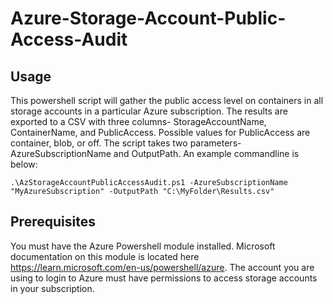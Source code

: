 # Azure-Storage-Account-Public-Access-Audit
## Usage
This powershell script will gather the public access level on containers in all storage accounts in a particular Azure subscription. The results are exported to a CSV with three columns- StorageAccountName, ContainerName, and PublicAccess. Possible values for PublicAccess are container, blob, or off. The script takes two parameters- AzureSubscriptionName and OutputPath. An example commandline is below:
```
.\AzStorageAccountPublicAccessAudit.ps1 -AzureSubscriptionName "MyAzureSubscription" -OutputPath "C:\MyFolder\Results.csv"
```
## Prerequisites
You must have the Azure Powershell module installed. Microsoft documentation on this module is located here https://learn.microsoft.com/en-us/powershell/azure. The account you are using to login to Azure must have permissions to access storage accounts in your subscription.
